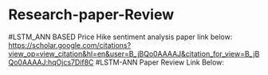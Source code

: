 # Research-paper-Review
#LSTM_ANN BASED Price Hike sentiment analysis paper link below:
https://scholar.google.com/citations?view_op=view_citation&hl=en&user=B_jBQo0AAAAJ&citation_for_view=B_jBQo0AAAAJ:hqOjcs7Dif8C
#LSTM-ANN Paper Review Link Below:

